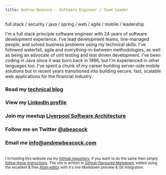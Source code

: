```yaml
---
title: Andrew Beacock - Software Engineer / Team Leader
---
```


full stack / security / java / spring / web / agile / mobile / leadership

I'm a full stack principle software engineer with 24 years of software development experience. I've lead development teams, line-managed people, and solved business problems using my technical skills. I've followed waterfall, agile and everything-in-between methodologies, as well as being an advocate of unit testing and test driven development.  I've been coding in Java since it was born back in 1996, but I'm experienced in other languages too. I've spent a chunk of my career building server-side mobile solutions but in recent years transitioned into building secure, fast, scalable web applications for the financial industry.

### Read my [technical blog](https://blog.andrewbeacock.com)

### View my [LinkedIn profile](https://www.linkedin.com/in/andrewbeacock/)

### Join my meetup [Liverpool Software Architecture](https://www.meetup.com/Liverpool-Software-Architecture/)

### Follow me on Twitter [@abeacock](https://twitter.com/abeacock)

### Email me <info@andrewbeacock.com>

<br/><small>I'm hosting this website via my [GitHub repository](https://github.com/abeacock/), if you want to do the same then simply [follow these instructions](https://pages.github.com/).  The site is written in [GitHub-flavoured Markdown](https://guides.github.com/features/mastering-markdown/), edited using the excellent & free [Atom editor](https://atom.io/) with it's live Markdown preview & Git integration.</small>
